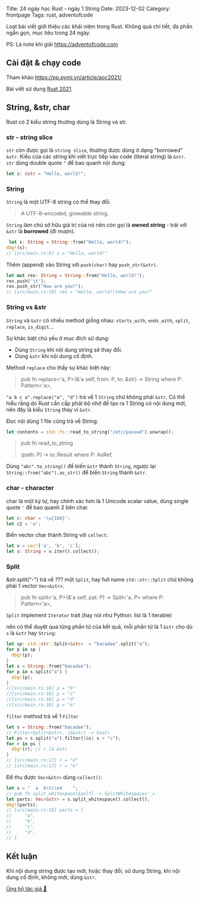 Title: 24 ngày học Rust - ngày 1 String
Date: 2023-12-02
Category: frontpage
Tags: rust, adventofcode

Loạt bài viết giới thiệu các khái niệm trong Rust.
Không quá chi tiết, đa phần ngắn gọn, mục tiêu trong 24 ngày.

PS: Là note khi giải <https://adventofcode.com>

## Cài đặt & chạy code
Tham khảo <https://pp.pymi.vn/article/aoc2021/>

Bài viết sử dụng [Rust 2021](https://doc.rust-lang.org/edition-guide/rust-2021/index.html).

## String, &str, char
Rust có 2 kiểu string thường dùng là String và str.

### str - string slice
`str` còn được gọi là `string slice`, thường được dùng ở dạng "borrowed" `&str`.
Kiểu của các string khi viết trực tiếp vào code (literal string) là `&str`.
`str` dùng double quote `"` để bao quanh nội dung:

```rust
let s: &str = "Hello, world!";
```

### String
`String` là một UTF-8 string có thể thay đổi.

> A UTF-8–encoded, growable string.

`String` làm chủ sở hữu giá trị của nó nên còn gọi là **owned string** - trái với `&str` là **borrowed** (đi mượn).

```rust
 let s: String = String::from("Hello, world!");
dbg!(s);
// [src/main.rs:6] s = "Hello, world!"
```
Thêm (append) vào String với `push(char)` hay `push_str(&str)`.

```rust
let mut res: String = String::from("Hello, world!");
res.push('\t');
res.push_str("How are you?");
// [src/main.rs:10] res = "Hello, world!\tHow are you?"
```

### String vs &str
`String` và `&str` có nhiều method giống nhau: `starts_with`, `ends_with`, `split`, `replace`, `is_digit`...

Sự khác biệt chủ yếu ở mục đích sử dụng:
- Dùng `String` khi nội dung string sẽ thay đổi.
- Dùng `&str` khi nội dung cố định.

Method `replace` cho thấy sự khác biệt này:

> pub fn replace<'a, P>(&'a self, from: P, to: &str) -> String
> where
>     P: Pattern<'a>,

`"a b c a".replace("a", "d")` trả về 1 `String` chứ không phải `&str`. Có thể hiểu rằng do Rust cần cấp phát bộ nhớ để tạo ra 1 String có nội dung mới, nên đây là kiểu `String` thay vì `&str`.

Đọc nội dùng 1 file cũng trả về String:

```rs
let contents = std::fs::read_to_string("/etc/passwd").unwrap();
```

> pub fn read_to_string<P>(path: P) -> io::Result<String>
> where
>     P: AsRef<Path>,

Dùng `"abc".to_string()` để biến `&str` thành `String`, ngược lại `String::from("abc").as_str()` để biến `String` thành `&str`.

### char - character

char là một ký tự, hay chính xác hơn là 1 Unicode scalar value, dùng single quote `'` để bao quanh 2 bên char.

```rust
let c: char = '\u{1b0}';
let c2 = 'a';
```

Biến vector char thành String với `collect`:

```rust
let v = vec!['a', 'b', 'c'];
let s: String = v.iter().collect();
```

### Split
&str.split("-") trả về ??? một `Split`, hay full name `std::str::Split` chứ không phải 1 vector `Vec<&str>`.

> pub fn split<'a, P>(&'a self, pat: P) -> Split<'a, P>
> where
>     P: Pattern<'a>,

`Split` implement `Iterator` trait (hay nói như Python: list là 1 iterable)

nên có thể duyệt qua từng phần tử của kết quả, mỗi phần tử là 1 `&str` cho dù `s` là `&str` hay `String`:
```rust
let sp: std::str::Split<&str>  = "bacadae".split("a");
for p in sp {
  dbg!(p);
}
let s = String::from("bacadae");
for p in s.split("a") {
  dbg!(p);
}
//[src/main.rs:16] p = "b"
//[src/main.rs:16] p = "c"
//[src/main.rs:16] p = "d"
//[src/main.rs:16] p = "e"
```

`filter` method trả về 1 `Filter`
```rust
let s = String::from("bacadae");
// Filter<Split<&str>, |&&str| -> bool>
let ps = s.split("a").filter(|&s| s > "c");
for r in ps {
  dbg!(r); // r là &str
}
// [src/main.rs:17] r = "d"
// [src/main.rs:17] r = "e"
```

Để thu được `Vec<&str>` dùng `collect()`:
```rust
let s = "  a  b\tc\nd    ";
// pub fn split_whitespace(&self) -> SplitWhitespace<'_>
let parts: Vec<&str> = s.split_whitespace().collect();
dbg!(parts);
// [src/main.rs:19] parts = [
//     "a",
//     "b",
//     "c",
//     "d",
// ]
```

## Kết luận
Khi nội dung string được tạo mới, hoặc thay đổi, sử dung String, khi nội dung cố định, không mới, dùng `&str`.

[Ủng hộ tác giả 🍺](https://www.familug.org/p/ung-ho.html)
